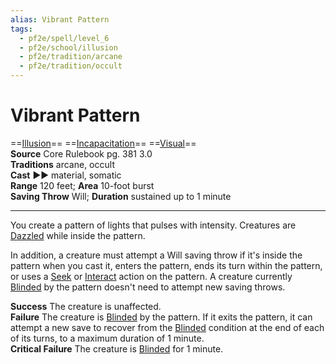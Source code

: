 ```yaml
---
alias: Vibrant Pattern
tags:
  - pf2e/spell/level_6
  - pf2e/school/illusion
  - pf2e/tradition/arcane
  - pf2e/tradition/occult
---
```


# Vibrant Pattern

==[Illusion](../../../Traits/Illusion.md)== ==[Incapacitation](../../../Traits/Incapacitation.md)== ==[Visual](../../../Traits/Visual.md)==  
__Source__ Core Rulebook pg. 381 3.0  
**Traditions** arcane, occult  
**Cast** ►► material, somatic  
**Range** 120 feet; **Area** 10-foot burst  
**Saving Throw** Will; **Duration** sustained up to 1 minute

---

You create a pattern of lights that pulses with intensity. Creatures are [Dazzled](../../../Conditions/Dazzled.md) while inside the pattern.

In addition, a creature must attempt a Will saving throw if it's inside the pattern when you cast it, enters the pattern, ends its turn within the pattern, or uses a [Seek](../../../Rules/Actions/Seek.md) or [Interact](../../../Rules/Actions/Interact.md) action on the pattern. A creature currently [Blinded](../../../Conditions/Blinded.md) by the pattern doesn't need to attempt new saving throws.

**Success** The creature is unaffected.  
**Failure** The creature is [Blinded](../../../Conditions/Blinded.md) by the pattern. If it exits the pattern, it can attempt a new save to recover from the [Blinded](../../../Conditions/Blinded.md) condition at the end of each of its turns, to a maximum duration of 1 minute.  
**Critical Failure** The creature is [Blinded](../../../Conditions/Blinded.md) for 1 minute.
